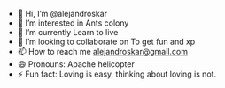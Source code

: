 - 👋 Hi, I’m @alejandroskar
- 👀 I’m interested in Ants colony
- 🌱 I’m currently Learn to live
- 💞️ I’m looking to collaborate on To get fun and xp
- 📫 How to reach me alejandroskar@gmail.com
- 😄 Pronouns: Apache helicopter 
- ⚡ Fun fact: Loving is easy, thinking about loving is not.

<!---
alejandroskar/alejandroskar is a ✨ special ✨ repository because its `README.md` (this file) appears on your GitHub profile.
You can click the Preview link to take a look at your changes.
--->
